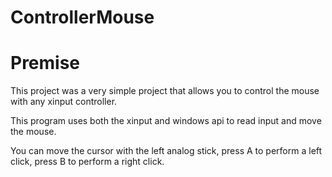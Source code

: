 # ControllerMouse

<h1>Premise</h1>
<p>This project was a very simple project that allows you to control the mouse with any xinput controller.</p>
<p>This program uses both the xinput and windows api to read input and move the mouse.</p>
<p>You can move the cursor with the left analog stick, press A to perform a left click, press B to perform a right click.</p>
